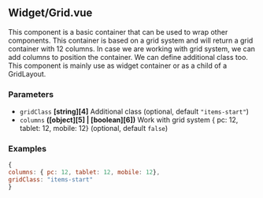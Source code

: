 ## Widget/Grid.vue

This component is a basic container that can be used to wrap other components.
This container is based on a grid system and will return a grid container with 12 columns.
In case we are working with grid system, we can add columns to position the container.
We can define additional class too.
This component is mainly use as widget container or as a child of a GridLayout.

### Parameters

*   `gridClass` **[string][4]** Additional class (optional, default `"items-start"`)
*   `columns` **([object][5] | [boolean][6])** Work with grid system { pc: 12, tablet: 12, mobile: 12} (optional, default `false`)

### Examples

```javascript
{
columns: { pc: 12, tablet: 12, mobile: 12},
gridClass: "items-start"
}
```


